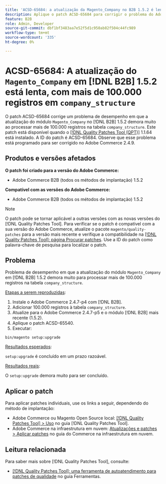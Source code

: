 ```yaml
---
title: 'ACSD-65684: a atualização da Magento_Company no B2B 1.5.2 é lenta, com mais de 100.000 registros na company_structure'
description: Aplique o patch ACSD-65684 para corrigir o problema do Adobe Commerce em que a atualização do módulo Magento_Company no B2B 1.5.2 demora muito devido ao processamento de um grande número de registros (~100.000+) na tabela company_structure.
feature: B2B
role: Admin, Developer
source-git-commit: dbf1bf3483aa7e52f5d1c950ab82f504c44fc989
workflow-type: tm+mt
source-wordcount: '335'
ht-degree: 0%

---
```



# ACSD-65684: A atualização do `Magento_Company` em [!DNL B2B] 1.5.2 está lenta, com mais de 100.000 registros em `company_structure`

O patch ACSD-65684 corrige um problema de desempenho em que a atualização do módulo `Magento_Company` no [!DNL B2B] 1.5.2 demora muito ao processar mais de 100.000 registros na tabela `company_structure`. Este patch está disponível quando o [[!DNL Quality Patches Tool (QPT)]](/help/tools/quality-patches-tool/quality-patches-tool-to-self-serve-quality-patches.md) 1.1.64 está instalado. A ID do patch é ACSD-65684. Observe que esse problema está programado para ser corrigido no Adobe Commerce 2.4.9.

## Produtos e versões afetados

**O patch foi criado para a versão do Adobe Commerce:**

* Adobe Commerce B2B (todos os métodos de implantação) 1.5.2

**Compatível com as versões do Adobe Commerce:**

* Adobe Commerce B2B (todos os métodos de implantação) 1.5.2

>[!NOTE]
>
>O patch pode se tornar aplicável a outras versões com as novas versões do [!DNL Quality Patches Tool]. Para verificar se o patch é compatível com a sua versão do Adobe Commerce, atualize o pacote `magento/quality-patches` para a versão mais recente e verifique a compatibilidade na [[!DNL Quality Patches Tool]: página Procurar patches](https://experienceleague.adobe.com/tools/commerce-quality-patches/index.html). Use a ID do patch como palavra-chave de pesquisa para localizar o patch.

## Problema

Problema de desempenho em que a atualização do módulo `Magento_Company` em [!DNL B2B] 1.5.2 demora muito para processar mais de 100.000 registros na tabela `company_structure`.

<u>Etapas a serem reproduzidas</u>:

1. Instale o Adobe Commerce 2.4.7-p4 com [!DNL B2B].
1. Adicionar 100.000 registros à tabela `company_structure`.
1. Atualize para o Adobe Commerce 2.4.7-p5 e o módulo [!DNL B2B] mais recente (1.5.2).
1. Aplique o patch ACSD-65540.
1. Executar:

```
bin/magento setup:upgrade
```

<u>Resultados esperados</u>:

`setup:upgrade` é concluído em um prazo razoável.

<u>Resultados reais</u>:

O `setup:upgrade` demora muito para ser concluído.

## Aplicar o patch

Para aplicar patches individuais, use os links a seguir, dependendo do método de implantação:

* Adobe Commerce ou Magento Open Source local: [[!DNL Quality Patches Tool] > Uso](/help/tools/quality-patches-tool/usage.md) no guia [!DNL Quality Patches Tool].
* Adobe Commerce na infraestrutura em nuvem: [Atualizações e patches > Aplicar patches](https://experienceleague.adobe.com/docs/commerce-cloud-service/user-guide/develop/upgrade/apply-patches.html) no guia do Commerce na infraestrutura em nuvem.

## Leitura relacionada

Para saber mais sobre [!DNL Quality Patches Tool], consulte:

* [[!DNL Quality Patches Tool]: uma ferramenta de autoatendimento para patches de qualidade](/help/tools/quality-patches-tool/quality-patches-tool-to-self-serve-quality-patches.md) no guia Ferramentas.
